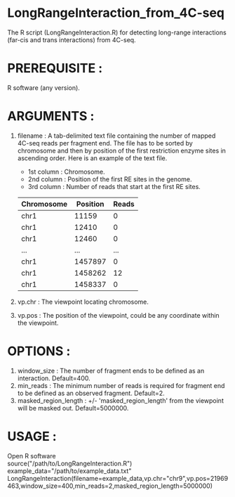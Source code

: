# LongRangeInteraction_from_4C-seq  
The R script (LongRangeInteraction.R) for detecting long-range interactions (far-cis and trans interactions) from 4C-seq.  
  
# **PREREQUISITE** :  
R software (any version).  
      
# **ARGUMENTS** :  
1. filename : A tab-delimited text file containing the number of mapped 4C-seq reads per fragment end. The file has to be sorted by chromosome and then by position of the first restriction enzyme sites in ascending order. Here is an example of the text file.  
   * 1st column : Chromosome.    
   * 2nd column : Position of the first RE sites in the genome.    
   * 3rd column : Number of reads that start at the first RE sites.

    |  Chromosome   |  Position   | Reads |
    |-----|-----|-----|
    |chr1  |11159   |0|
    |chr1  |12410   |0|
    |chr1  |12460   |0|
    |...  |...   |...|
    |chr1  |1457897   |0|
    |chr1  |1458262   |12|
    |chr1  |1458337   |0|

    
    
1. vp.chr : The viewpoint locating chromosome.  
1. vp.pos : The position of the viewpoint, could be any coordinate within the viewpoint.  
      
# **OPTIONS** :  
1. window_size : The number of fragment ends to be defined as an interaction. Default=400.  
1. min_reads : The minimum number of reads is required for fragment end to be defined as an observed fragment. Default=2.  
1. masked_region_length :  +/- 'masked_region_length' from the viewpoint will be masked out. Default=5000000.  
      
      
# **USAGE** :  
Open R software  
source("/path/to/LongRangeInteraction.R")  
example_data="/path/to/example_data.txt"  
LongRangeInteraction(filename=example_data,vp.chr="chr9",vp.pos=21969463,window_size=400,min_reads=2,masked_region_length=5000000)  
